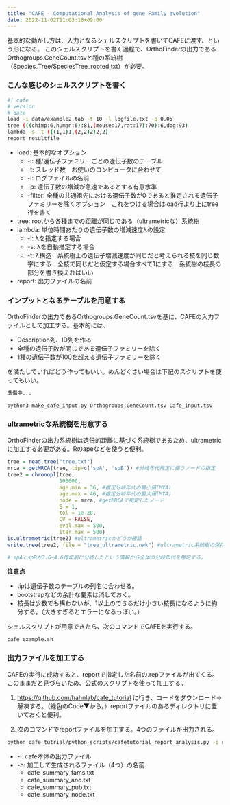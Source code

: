 ```yaml
---
title: "CAFE - Computational Analysis of gene Family evolution"
date: 2022-11-02T11:03:16+09:00
---
```


基本的な動かし方は、入力となるシェルスクリプトを書いてCAFEに渡す、という形になる。
このシェルスクリプトを書く過程で、OrthoFinderの出力であるOrthogroups.GeneCount.tsvと種の系統樹（Species_Tree/SpeciesTree_rooted.txt）が必要。

### こんな感じのシェルスクリプトを書く
```sh
#! cafe 
# version 
# date 
load -i data/example2.tab -t 10 -l logfile.txt -p 0.05 
tree (((chimp:6,human:6):81,(mouse:17,rat:17):70):6,dog:93) 
lambda -s -t (((1,1)1,(2,2)2)2,2) 
report resultfile
```

- load: 基本的なオプション
	- -i: 種/遺伝子ファミリーごとの遺伝子数のテーブル
	- -t: スレッド数　お使いのコンピュータに合わせて
	- -l: ログファイルの名前
	- -p: 遺伝子数の増減が急速であるとする有意水準
	- -filter: 全種の共通祖先における遺伝子数が0であると推定される遺伝子ファミリーを除くオプション　これをつける場合はload行より上にtree行を書く
- tree: rootから各種までの距離が同じである（ultrametricな）系統樹
- lambda: 単位時間あたりの遺伝子数の増減速度λの設定
	- -l: λを指定する場合
	- -s: λを自動推定する場合
	- -t: λ構造　系統樹上の遺伝子増減速度が同じだと考えられる枝を同じ数字にする　全枝で同じだと仮定する場合すべて1にする　系統樹の枝長の部分を書き換えればいい
- report: 出力ファイルの名前

### インプットとなるテーブルを用意する
OrthoFinderの出力であるOrthogroups.GeneCount.tsvを基に、CAFEの入力ファイルとして加工する。基本的には、
- Description列、ID列を作る
- 全種の遺伝子数が同じである遺伝子ファミリーを除く
- 1種の遺伝子数が100を超える遺伝子ファミリーを除く

を満たしていればどう作ってもいい。めんどくさい場合は下記のスクリプトを使ってもいい。

``` python
準備中...
```

```
python3 make_cafe_input.py Orthogroups.GeneCount.tsv Cafe_input.tsv
```

### ultrametricな系統樹を用意する
OrthoFinderの出力系統樹は遺伝的距離に基づく系統樹であるため、ultrametricに加工する必要がある。Rのapeなどを使うと便利。

``` R
tree = read.tree("tree.txt")
mrca = getMRCA(tree, tip=c('spA', 'spB')) #分岐年代推定に使うノードの指定
tree2 = chronopl(tree,
                 100000,
                 age.min = 36, #推定分岐年代の最小値(MYA)
                 age.max = 46, #推定分岐年代の最大値(MYA)
                 node = mrca, #getMRCAで指定したノード
                 S = 1,
                 tol = 1e-20,
                 CV = FALSE,
                 eval.max = 500,
                 iter.max = 500) 
is.ultrametric(tree2) #ultrametricかどうか確認
write.tree(tree2, file = "tree_ultrametric.nwk") #ultrametric系統樹の保存

# spAとspBが3.6~4.6億年前に分岐したという情報から全体の分岐年代を推定する。
```

**注意点**
- tipは遺伝子数のテーブルの列名に合わせる。
- bootstrapなどの余計な要素は消しておく。
- 枝長は少数でも構わないが、1以上のできるだけ小さい枝長になるように約分する。（大きすぎるとエラーになるっぽい。）

シェルスクリプトが用意できたら、次のコマンドでCAFEを実行する。

```sh
cafe example.sh
```

### 出力ファイルを加工する
CAFEの実行に成功すると、reportで指定した名前の.repファイルが出てくる。このままだと見づらいため、公式のスクリプトを使って加工する。

1. https://github.com/hahnlab/cafe_tutorial に行き、コードをダウンロード→解凍する。（緑色のCode▼から。）reportファイルのあるディレクトリに置いておくと便利。

2. 次のコマンドでreportファイルを加工する。4つのファイルが出力される。

```sh
python cafe_tutrial/python_scripts/cafetutorial_report_analysis.py -i resultfile.rep -o cafe_summary
```

- -i: cafe本体の出力ファイル
- -o: 加工して生成されるファイル（4つ）の名前
    - cafe\_summary_fams.txt
    - cafe\_summary_anc.txt
    - cafe\_summary_pub.txt
    - cafe\_summary_node.txt
